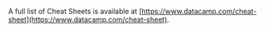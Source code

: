 A full list of Cheat Sheets is available at [https://www.datacamp.com/cheat-sheet](https://www.datacamp.com/cheat-sheet).
